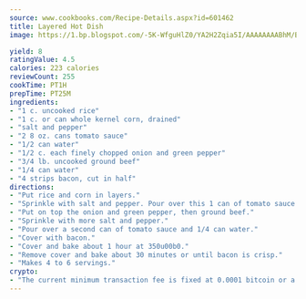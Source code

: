 ```yaml
---
source: www.cookbooks.com/Recipe-Details.aspx?id=601462
title: Layered Hot Dish
image: https://1.bp.blogspot.com/-5K-WfguHlZ0/YA2H2Zqia5I/AAAAAAAABhM/Bdgu68p4aG0Q6jWdy3eGaUXSKw5p3sdxwCLcBGAsYHQ/s324/7.png

yield: 8
ratingValue: 4.5
calories: 223 calories
reviewCount: 255
cookTime: PT1H
prepTime: PT25M
ingredients:
- "1 c. uncooked rice"
- "1 c. or can whole kernel corn, drained"
- "salt and pepper"
- "2 8 oz. cans tomato sauce"
- "1/2 can water"
- "1/2 c. each finely chopped onion and green pepper"
- "3/4 lb. uncooked ground beef"
- "1/4 can water"
- "4 strips bacon, cut in half"
directions:
- "Put rice and corn in layers."
- "Sprinkle with salt and pepper. Pour over this 1 can of tomato sauce and 1/2 can water."
- "Put on top the onion and green pepper, then ground beef."
- "Sprinkle with more salt and pepper."
- "Pour over a second can of tomato sauce and 1/4 can water."
- "Cover with bacon."
- "Cover and bake about 1 hour at 350u00b0."
- "Remove cover and bake about 30 minutes or until bacon is crisp."
- "Makes 4 to 6 servings."
crypto:
- "The current minimum transaction fee is fixed at 0.0001 bitcoin or a tenth of a millibitcoin per kilobyte, recently decreased from one millibitcoin."
---
```

